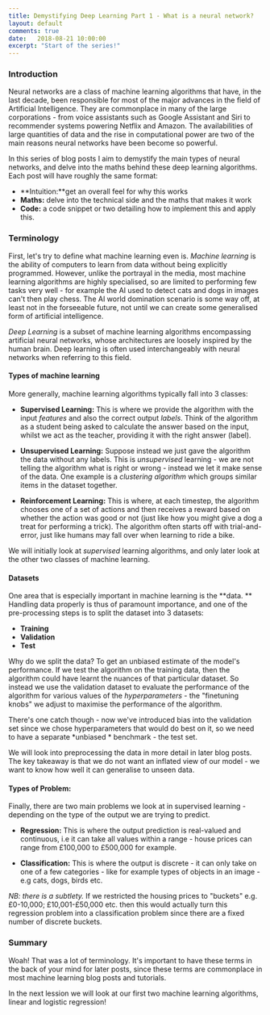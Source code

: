 ```yaml
---
title: Demystifying Deep Learning Part 1 - What is a neural network?
layout: default
comments: true
date:   2018-08-21 10:00:00
excerpt: "Start of the series!"
---
```

### Introduction

Neural networks are a class of machine learning algorithms that have, in the last decade, been responsible for most of the major advances in the field of Artificial Intelligence. They are commonplace in many of the large corporations - from voice assistants such as Google Assistant and Siri to recommender systems powering Netflix and Amazon. The availabilities of large quantities of data and the rise in computational power are two of the main reasons neural networks have been become so powerful.

In this series of blog posts I aim to demystify the main types of neural networks, and delve into the maths behind these deep learning algorithms. Each post will have roughly the same format:

* **Intuition:**get an overall feel for why this works
* **Maths:** delve into the technical side and the maths that makes it work 
* **Code:** a code snippet or two detailing how to implement this and apply this.

### Terminology 

First, let's try to define what machine learning even is. *Machine learning* is the ability of computers to learn from data without being explicitly programmed. However, unlike the portrayal in the media, most machine learning algorithms are highly specialised, so are limited to performing few tasks very well - for example the AI used to detect cats and dogs in images can't then play chess. The AI world domination scenario is some way off, at least not in the forseeable future, not until we can create some generalised form of artificial intelligence.

*Deep Learning* is a subset of machine learning algorithms encompassing artificial neural networks, whose
architectures are loosely inspired by the human brain. Deep learning is often used interchangeably with
neural networks when referring to this field. 
#### Types of machine learning
More generally, machine learning algorithms typically fall into 3 classes:
* **Supervised Learning:** This is where we provide the algorithm with the input *features* and also the correct output *labels*. Think of the algorithm as a student being asked to calculate the answer based on the input, whilst we act as the teacher, providing it with the right answer (label).
        
*  **Unsupervised Learning:** Suppose instead we just gave the algorithm the data without any labels. This is *unsupervised* learning - we are not telling the algorithm what is right or wrong - instead we let it make sense of the data. One example is a *clustering algorithm* which groups similar items in the dataset together.

*  **Reinforcement Learning:** This is where, at each timestep, the algorithm chooses one of a set of actions and then receives a reward based on whether the action was good or not (just like how you might give a dog a treat for performing a trick). The algorithm often starts off with trial-and-error, just like humans may fall over when learning to ride a bike. 
    
We will initially look at *supervised* learning algorithms, and only later look at the other two classes of machine learning.

#### Datasets


One area that is especially important in machine learning is the **data. ** Handling data 
properly is thus of paramount importance, and one of the pre-processing steps is to split the dataset into 
3 datasets:

*  **Training** 
*  **Validation** 
*  **Test** 

Why do we split the data? To get an unbiased estimate of the model's performance. If we test the algorithm on the training data, then the algorithm could have learnt the nuances of that particular dataset. So instead we use the validation dataset to evaluate the performance of the algorithm for various values of the *hyperparameters* - the "finetuning knobs" we adjust to maximise the performance of the algorithm. 

There's one catch though - now we've introduced bias into the validation set since we chose hyperparameters that would do best on it, so we need to have a separate *unbiased * benchmark - the test set.

We will look into preprocessing the data in more detail in later blog posts. The key takeaway is that we do not want an inflated view of our model - we want to know how well it can generalise to unseen data.

#### Types of Problem:

Finally, there are two main problems we look at in supervised learning - depending on the type of the output we are trying to predict.

* **Regression:** This is where the output prediction is real-valued and continuous, i.e it can take all values within a range - house prices can range from £100,000 to £500,000 for example.

* **Classification:** This is where the output is discrete - it can only take on one of a few categories - like for example types of objects in an image - e.g cats, dogs, birds etc. 

 *NB: there is a subtlety.* If we restricted the housing prices to "buckets" e.g. £0-10,000; £10,001-£50,000 etc. then this would actually turn this regression problem into a classification problem since there are a fixed number of discrete buckets.



### Summary 

Woah! That was a lot of terminology. It's important to have these terms in the back of your mind for later posts, since these terms are commonplace in most machine learning blog posts and tutorials.

In the next lession we will look at our first two machine learning algorithms, linear and logistic regression!
